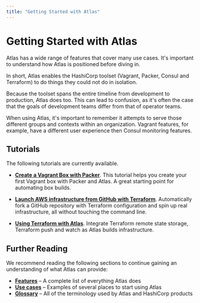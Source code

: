 ```yaml
---
title: "Getting Started with Atlas"
---
```


# Getting Started with Atlas

Atlas has a wide range of features that cover many use cases. It's important
to understand how Atlas is positioned before diving in.

In short, Atlas enables the HashiCorp toolset (Vagrant, Packer, Consul
and Terraform) to do things they could not do in isolation.

Because the toolset spans the entire timeline from development
to production, Atlas does too. This can lead to confusion, as
it's often the case that the goals of development teams differ from that
of operator teams.

When using Atlas, it's important to remember it attempts to serve those
different groups and contexts within an organization. Vagrant features, for example,
have a different user experience then Consul monitoring features.

## Tutorials

The following tutorials are currently available.

- __[Create a Vagrant Box with Packer](/tutorial/packer-vagrant)__. This tutorial helps
you create your first Vagrant box with Packer and Atlas. A great starting point for automating
box builds.
- __[Launch AWS infrastructure from GitHub with Terraform](/tutorial/terraform-github)__.
Automatically fork a GitHub repository with Terraform configuration and spin up real
infrastructure, all without touching the command line.

- __[Using Terraform with Atlas](/tutorial/terraform)__. Integrate Terraform
remote state storage, Terraform push and
watch as Atlas builds infrastructure.

## Further Reading

We recommend reading the following sections to continue gaining an understanding
of what Atlas can provide:

- __[Features](/help/intro/features-list)__ – A complete list of everything Atlas does
- __[Use cases](/help/intro/use-cases)__ – Examples of several places to start using Atlas
- __[Glossary](/help/glossary)__ – All of the terminology used by Atlas and HashiCorp products
